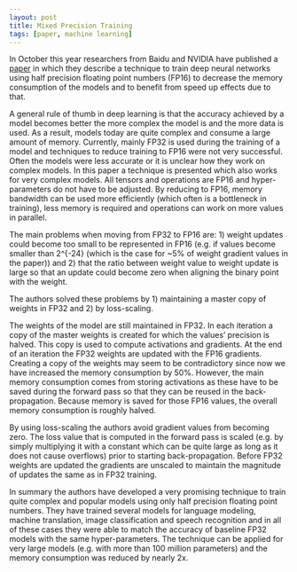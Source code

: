 ```yaml
---
layout: post
title: Mixed Precision Training
tags: [paper, machine learning]
---
```


In October this year researchers from Baidu and NVIDIA have published a [paper](https://arxiv.org/pdf/1710.03740.pdf) in which they describe a technique to train deep neural networks using half precision floating point numbers (FP16) to decrease the memory consumption of the models and to benefit from speed up effects due to that.

A general rule of thumb in deep learning is that the accuracy achieved by a model becomes better the more complex the model is and the more data is used. As a result, models today are quite complex and consume a large amount of memory. Currently, mainly FP32 is used during the training of a model and techniques to reduce training to FP16 were not very successful. Often the models were less accurate or it is unclear how they work on complex models. In this paper a technique is presented which also works for very complex models. All tensors and operations are FP16 and hyper-parameters do not have to be adjusted. By reducing to FP16, memory bandwidth can be used more efficiently (which often is a bottleneck in training), less memory is required and operations can work on more values in parallel.

The main problems when moving from FP32 to FP16 are: 1) weight updates could become too small to be represented in FP16 (e.g. if values become smaller than 2^{-24} (which is the case for ~5% of weight gradient values in the paper)) and 2) that the ratio between weight value to weight update is large so that an update could become zero when aligning the binary point with the weight.

The authors solved these problems by 1) maintaining a master copy of weights in FP32 and 2) by loss-scaling.

The weights of the model are still maintained in FP32. In each iteration a copy of the master weights is created for which the values’ precision is halved. This copy is used to compute activations and gradients. At the end of an iteration the FP32 weights are updated with the FP16 gradients.
Creating a copy of the weights may seem to be contradictory since now we have increased the memory consumption by 50%. However, the main memory consumption comes from storing activations as these have to be saved during the forward pass so that they can be reused in the back-propagation. Because memory is saved for those FP16 values, the overall memory consumption is roughly halved.

By using loss-scaling the authors avoid gradient values from becoming zero. The loss value that is computed in the forward pass is scaled (e.g. by simply multiplying it with a constant which can be quite large as long as it does not cause overflows) prior to starting back-propagation. Before FP32 weights are updated the gradients are unscaled to maintain the magnitude of updates the same as in FP32 training.

In summary the authors have developed a very promising technique to train quite complex and popular models using only half precision floating point numbers. They have trained several models for language modeling, machine translation, image classification and speech recognition and in all of these cases they were able to match the accuracy of baseline FP32 models with the same hyper-parameters. The technique can be applied for very large models (e.g. with more than 100 million parameters) and the memory consumption was reduced by nearly 2x.

